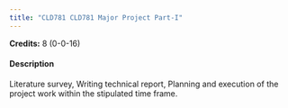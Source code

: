 ```yaml
---
title: "CLD781 CLD781 Major Project Part-I"
---
```

**Credits:** 8 (0-0-16)

#### Description
Literature survey, Writing technical report, Planning and execution of the project work within the stipulated time frame.